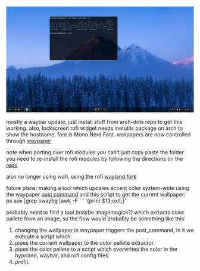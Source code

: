  ![screenshot](screenshot.png) 
 
mostly a waybar update, just install stuff from arch-dots repo to get this working. 
also, lockscreen rofi widget needs inetutils package on arch to show the hostname. 
font is Mono Nerd Font. 
wallpapers are now controlled through [waypaper](https://github.com/anufrievroman/waypaper) 
 
note when porting over rofi modules you can't just copy paste the folder you need to re-install the rofi modules by following the directions on the [repo](https://github.com/adi1090x/rofi)  
  
also no longer using wofi, using the rofi [wayland fork](https://aur.archlinux.org/packages/rofi-lbonn-wayland) 
 
future plans: making a tool which updates accent color system-wide using the waypaper [post command](https://anufrievroman.gitbook.io/waypaper/configuration) and this script to get the current wallpaper:  
ps aux |grep swaybg |awk -F ' ' '{print $13;exit;}' 
 
probably need to find a tool (maybe imagemagick?) which extracts color pallete from an image, so the flow would probably be something like this: 
1. changing the wallpaper in waypaper triggers the post_command, in it we execute a script which: 
2. pipes the current wallpaper to the color pallete extractor. 
3. pipes the color pallete to a script which overwrites the color in the hyprland, waybar, and rofi config files. 
4. profit.
